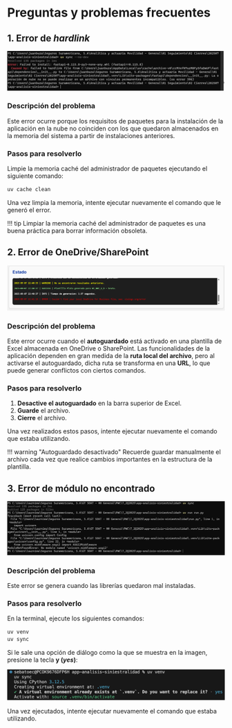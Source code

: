 <!--markdownlint-disable MD024-->

# Preguntas y problemas frecuentes

## 1. Error de _hardlink_

![Error de hardlink](assets/faq/hardlink.png)

### Descripción del problema

Este error ocurre porque los requisitos de paquetes para la instalación de la aplicación en la nube no coinciden con los que quedaron almacenados en la memoria del sistema a partir de instalaciones anteriores.

### Pasos para resolverlo

Limpie la memoria caché del administrador de paquetes ejecutando el siguiente comando:

```sh
uv cache clean
```

Una vez limpia la memoria, intente ejecutar nuevamente el comando que le generó el error.

!!! tip
    Limpiar la memoria caché del administrador de paquetes es una buena práctica para borrar información obsoleta.

## 2. Error de OneDrive/SharePoint

![Error de Onedrive/SharePoint](assets/faq/onedrive.png)

### Descripción del problema

Este error ocurre cuando el **autoguardado** está activado en una plantilla de Excel almacenada en OneDrive o SharePoint. Las funcionalidades de la aplicación dependen en gran medida de la **ruta local del archivo**, pero al activarse el autoguardado, dicha ruta se transforma en una **URL**, lo que puede generar conflictos con ciertos comandos.

### Pasos para resolverlo

1. **Desactive el autoguardado** en la barra superior de Excel.
2. **Guarde** el archivo.
3. **Cierre** el archivo.

Una vez realizados estos pasos, intente ejecutar nuevamente el comando que estaba utilizando.

!!! warning "Autoguardado desactivado"
    Recuerde guardar manualmente el archivo cada vez que realice cambios importantes en la estructura de la plantilla.

## 3. Error de módulo no encontrado

![Error de módulo no encontrado](assets/faq/module_not_found.png)

### Descripción del problema

Este error se genera cuando las librerías quedaron mal instaladas.

### Pasos para resolverlo

En la terminal, ejecute los siguientes comandos:

```sh
uv venv
uv sync
```

Si le sale una opción de diálogo como la que se muestra en la imagen, presione la tecla **y (_yes_)**:

![Error de módulo no encontrado](assets/faq/uv_venv_yes.png)

Una vez ejecutados, intente ejecutar nuevamente el comando que estaba utilizando.

